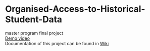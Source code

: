 # Organised-Access-to-Historical-Student-Data
master program final project<br>
<a href="https://www.youtube.com/watch?v=cD5CclCw5SY&feature=youtu.be"> Demo video </a><br>
Documentation of this project can be found in  <a href="https://github.com/FredLin2/Organised-Access-to-Historical-Student-Data/wiki"> Wiki </a>
